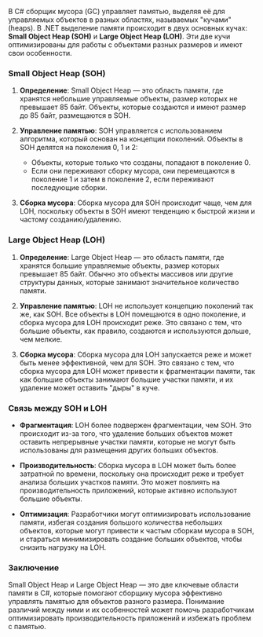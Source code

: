 
В C# сборщик мусора (GC) управляет памятью, выделяя её для управляемых объектов в разных областях, называемых "кучами" (heaps). В .NET выделение памяти происходит в двух основных кучах: **Small Object Heap (SOH)** и **Large Object Heap (LOH)**. Эти две кучи оптимизированы для работы с объектами разных размеров и имеют свои особенности.

### Small Object Heap (SOH)

1. **Определение**:
   Small Object Heap — это область памяти, где хранятся небольшие управляемые объекты, размер которых не превышает 85 байт. Объекты, которые создаются и имеют размер до 85 байт, размещаются в SOH.

2. **Управление памятью**:
   SOH управляется с использованием алгоритма, который основан на концепции поколений. Объекты в SOH делятся на поколения 0, 1 и 2:
   - Объекты, которые только что созданы, попадают в поколение 0.
   - Если они переживают сборку мусора, они перемещаются в поколение 1 и затем в поколение 2, если переживают последующие сборки.

3. **Сборка мусора**:
   Сборка мусора для SOH происходит чаще, чем для LOH, поскольку объекты в SOH имеют тенденцию к быстрой жизни и частому созданию/удалению.

### Large Object Heap (LOH)

1. **Определение**:
   Large Object Heap — это область памяти, где хранятся большие управляемые объекты, размер которых превышает 85 байт. Обычно это объекты массивов или другие структуры данных, которые занимают значительное количество памяти.

2. **Управление памятью**:
   LOH не использует концепцию поколений так же, как SOH. Все объекты в LOH помещаются в одно поколение, и сборка мусора для LOH происходит реже. Это связано с тем, что большие объекты, как правило, создаются и используются дольше, чем мелкие.

3. **Сборка мусора**:
   Сборка мусора для LOH запускается реже и может быть менее эффективной, чем для SOH. Это связано с тем, что сборка мусора для LOH может привести к фрагментации памяти, так как большие объекты занимают большие участки памяти, и их удаление может оставить "дыры" в куче.

### Связь между SOH и LOH

- **Фрагментация**: LOH более подвержен фрагментации, чем SOH. Это происходит из-за того, что удаление больших объектов может оставить непрерывные участки памяти, которые не могут быть использованы для размещения других больших объектов.
  
- **Производительность**: Сборка мусора в LOH может быть более затратной по времени, поскольку она происходит реже и требует анализа больших участков памяти. Это может повлиять на производительность приложений, которые активно используют большие объекты.

- **Оптимизация**: Разработчики могут оптимизировать использование памяти, избегая создания большого количества небольших объектов, которые могут привести к частым сборкам мусора в SOH, и стараться минимизировать создание больших объектов, чтобы снизить нагрузку на LOH.

### Заключение

Small Object Heap и Large Object Heap — это две ключевые области памяти в C#, которые помогают сборщику мусора эффективно управлять памятью для объектов разного размера. Понимание различий между ними и их особенностей может помочь разработчикам оптимизировать производительность приложений и избежать проблем с памятью.